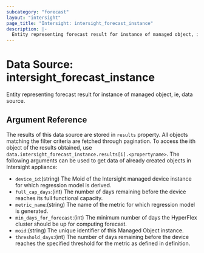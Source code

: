```yaml
---
subcategory: "forecast"
layout: "intersight"
page_title: "Intersight: intersight_forecast_instance"
description: |-
  Entity representing forecast result for instance of managed object, ie, data source.
---
```


# Data Source: intersight_forecast_instance
Entity representing forecast result for instance of managed object, ie, data source.
## Argument Reference
The results of this data source are stored in `results` property.
All objects matching the filter criteria are fetched through pagination.
To access the ith object of the results obtained, use `data.intersight_forecast_instance.results[i].<propertyname>`.
The following arguments can be used to get data of already created objects in Intersight appliance:
* `device_id`:(string) The Moid of the Intersight managed device instance for which regression model is derived. 
* `full_cap_days`:(int) The number of days remaining before the device reaches its full functional capacity. 
* `metric_name`:(string) The name of the metric for which regression model is generated. 
* `min_days_for_forecast`:(int) The minimum number of days the HyperFlex cluster should be up for computing forecast. 
* `moid`:(string) The unique identifier of this Managed Object instance. 
* `threshold_days`:(int) The number of days remaining before the device reaches the specified threshold for the metric as defined in definition. 
 